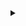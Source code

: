  <details >
         <li>            Copy lines        </li>
        <li>            Copy permalink </li>
    <summary class="btn-octicon ml-0 px-2 p-0 bg-white border border-gray-dark rounded-1" aria-label="Inline file action toolbar">



